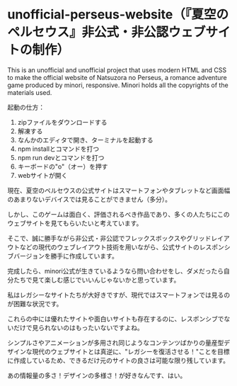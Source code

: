 # unofficial-perseus-website（『夏空のペルセウス』非公式・非公認ウェブサイトの制作）
This is an unofficial and unofficial project that uses modern HTML and CSS to make the official website of Natsuzora no Perseus, a romance adventure game produced by minori, responsive.
Minori holds all the copyrights of the materials used.


起動の仕方：
1. zipファイルをダウンロードする
2. 解凍する
3. なんかのエディタで開き、ターミナルを起動する
4. npm installとコマンドを打つ
5. npm run devとコマンドを打つ
6. キーボードの"o"（オー）を押す
7. webサイトが開く


現在、夏空のペルセウスの公式サイトはスマートフォンやタブレットなど画面幅のあまりないデバイスでは見ることができません（多分）。

しかし、このゲームは面白く、評価されるべき作品であり、多くの人たちにこのウェブサイトを見てもらいたいと考えています。

そこで、誠に勝手ながら非公式・非公認でフレックスボックスやグリッドレイアウトなどの現代のウェブレイアウト技術を用いながら、公式サイトのレスポンシブバージョンを勝手に作成しています。

完成したら、minori公式が生きているようなら問い合わせをし、ダメだったら自分たちで見て楽しむ感じでいいんじゃないかと思っています。

私はレガシーなサイトたちが大好きですが、現代ではスマートフォンでは見るのが困難な状況です。

これらの中には優れたサイトや面白いサイトも存在するのに、レスポンシブでないだけで見られないのはもったいないですよね。

シンプルさやアニメーションが多用され同じようなコンテンツばかりの量産型デザインな現代のウェブサイトとは真逆に、"レガシーを復活させる！"ことを目標に作成しているため、できるだけ元のサイトの良さは可能な限り残しています。

あの情報量の多さ！デザインの多様さ！が好きなんです、はい。
